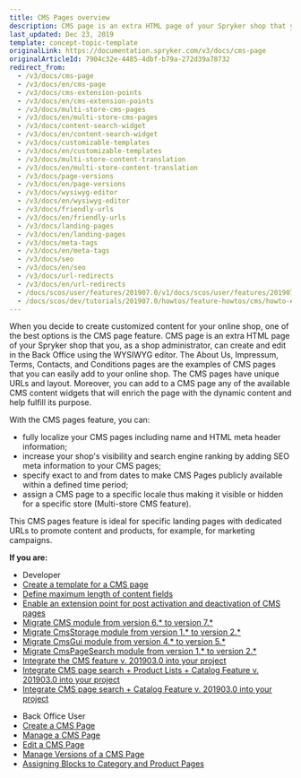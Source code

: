 ```yaml
---
title: CMS Pages overview
description: CMS page is an extra HTML page of your Spryker shop that you can create and edit in the Back Office using the WYSIWYG editor.
last_updated: Dec 23, 2019
template: concept-topic-template
originalLink: https://documentation.spryker.com/v3/docs/cms-page
originalArticleId: 7904c32e-4485-4dbf-b79a-272d39a78732
redirect_from:
  - /v3/docs/cms-page
  - /v3/docs/en/cms-page
  - /v3/docs/cms-extension-points
  - /v3/docs/en/cms-extension-points
  - /v3/docs/multi-store-cms-pages
  - /v3/docs/en/multi-store-cms-pages
  - /v3/docs/content-search-widget
  - /v3/docs/en/content-search-widget
  - /v3/docs/customizable-templates
  - /v3/docs/en/customizable-templates
  - /v3/docs/multi-store-content-translation
  - /v3/docs/en/multi-store-content-translation
  - /v3/docs/page-versions
  - /v3/docs/en/page-versions
  - /v3/docs/wysiwyg-editor
  - /v3/docs/en/wysiwyg-editor
  - /v3/docs/friendly-urls
  - /v3/docs/en/friendly-urls
  - /v3/docs/landing-pages
  - /v3/docs/en/landing-pages
  - /v3/docs/meta-tags
  - /v3/docs/en/meta-tags
  - /v3/docs/seo
  - /v3/docs/en/seo
  - /v3/docs/url-redirects
  - /v3/docs/en/url-redirects
  - /docs/scos/user/features/201907.0/v1/docs/scos/user/features/201907.0/cms-feature-overview/cms-pages-overview.html
  - /docs/scos/dev/tutorials/201907.0/howtos/feature-howtos/cms/howto-enable-cms-content-widgets-button-in-the-wysiwyg-editor.html
---
```


When you decide to create customized content for your online shop, one of the best options is the CMS page feature. CMS page is an extra HTML page of your Spryker shop that you, as a shop administrator, can create and edit in the Back Office using the WYSIWYG editor. The About Us, Impressum, Terms, Contacts, and Conditions pages are the examples of CMS pages that you can easily add to your online shop. The CMS pages have unique URLs and layout. Moreover, you can add to a CMS page any of the available CMS content widgets that will enrich the page with the dynamic content and help fulfill its purpose.

With the CMS pages feature, you can:

* fully localize your CMS pages including name and HTML meta header information;
* increase your shop's visibility and search engine ranking by adding SEO meta information to your CMS pages;
* specify exact to and from dates to make CMS Pages publicly available within a defined time period;
* assign a CMS page to a specific locale thus making it visible or hidden for a specific store (Multi-store CMS feature).

This CMS pages feature is ideal for specific landing pages with dedicated URLs to promote content and products, for example, for marketing campaigns.

**If you are:**

<div class="mr-container">
    <div class="mr-list-container">
        <!-- col1 -->
        <div class="mr-col">
            <ul class="mr-list mr-list-green">
                <li class="mr-title">Developer</li>
                 <li><a href="/docs/scos/dev/tutorials-and-howtos/howtos/feature-howtos/cms/howto-create-cms-templates.html" class="mr-link"> Create a template for a CMS page</a></li>
  <li><a href="/docs/scos/dev/tutorials-and-howtos/howtos/howto-define-the-maximum-size-of-content-fields.html" class="mr-link">Define maximum length of content fields</a></li>
<li><a href="/docs/scos/dev/feature-walkthroughs/202108.0/cms-feature-walkthrough/cms-extension-points-reference-information.html" class="mr-link">Enable an extension point for post activation and deactivation of CMS pages</a></li>
<li><a href="/docs/scos/dev/module-migration-guides/migration-guide-cms.html#upgrading-from-version-6-to-version-7" class="mr-link">Migrate CMS module from version 6.* to version 7.*</a></li>
 <li><a href="/docs/scos/dev/module-migration-guides/migration-guide-cmsstorage.html" class="mr-link">Migrate CmsStorage module from version 1.* to version 2.*</a></li><li><a href="/docs/scos/dev/module-migration-guides/migration-guide-cmsgui.html" class="mr-link">Migrate CmsGui module from version 4.* to version 5.*</a></li>
 </li><li><a href="/docs/scos/dev/module-migration-guides/migration-guide-cmspagesearch.html" class="mr-link">Migrate CmsPageSearch module from version 1.* to version 2.*</a></li>
 </li><li><a href="/docs/scos/dev/feature-integration-guides/{{page.version}}/cms-feature-integration.html" class="mr-link">Integrate the CMS feature v. 201903.0 into your project </a></li>
  </li><li><a href="/docs/scos/dev/feature-integration-guides/{{page.version}}/cms-product-lists-catalog-feature-integration.html" class="mr-link">Integrate CMS page search + Product Lists + Catalog Feature v. 201903.0 into your project </a></li>
  </li><li><a href="/docs/scos/dev/feature-integration-guides/{{page.version}}/cms-catalog-feature-integration.html" class="mr-link">Integrate CMS page search + Catalog Feature v. 201903.0 into your project</a></li>
   </ul>
        </div>
        <!-- col3 -->
        <div class="mr-col">
            <ul class="mr-list mr-list-red">
                <li class="mr-title">Back Office User</li>
                  </li><li><a href="/docs/scos/user/back-office-user-guides/{{page.version}}/content/pages/creating-cms-pages.html" class="mr-link">Create a CMS Page</a></li>
     </li><li><a href="/docs/scos/user/back-office-user-guides/{{page.version}}/content/pages/managing-cms-pages.html" class="mr-link">Manage a CMS Page</a></li>
  </li><li><a href="/docs/scos/user/back-office-user-guides/{{page.version}}/content/pages/editing-cms-pages.html" class="mr-link">Edit a CMS Page</a></li>
    </li><li><a href="/docs/scos/user/back-office-user-guides/{{page.version}}/content/pages/managing-cms-page-versions.html" class="mr-link">Manage Versions of a CMS Page</a></li>
    </li><li><a href="/docs/scos/user/back-office-user-guides/{{page.version}}/content/pages/assigning-blocks-to-category-and-product-pages.html" class="mr-link">Assigning Blocks to Category and Product Pages</a></li>
